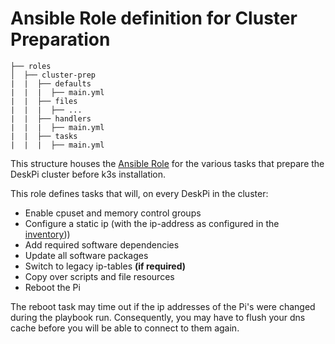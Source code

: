 # Ansible Role definition for Cluster Preparation

```
├── roles
│  ├── cluster-prep
|  |  ├── defaults
|  |  |  ├── main.yml
|  |  ├── files
|  |  |  ├── ...
|  |  ├── handlers
|  |  |  ├── main.yml
|  |  ├── tasks 
|  |  |  ├── main.yml  
```

This structure houses the [Ansible Role](https://docs.ansible.com/ansible/latest/playbook_guide/playbooks_reuse_roles.html#roles) for the various tasks that prepare the DeskPi cluster before k3s installation.  

This role defines tasks that will, on every DeskPi in the cluster:

- Enable cpuset and memory control groups
- Configure a static ip (with the ip-address as configured in the [inventory](../../inventory/hosts.yml)))
- Add required software dependencies
- Update all software packages
- Switch to legacy ip-tables **(if required)**
- Copy over scripts and file resources
- Reboot the Pi

The reboot task may time out if the ip addresses of the Pi's were changed during the playbook run. Consequently, you may have to flush your dns cache before you will be able to connect to them again.